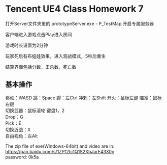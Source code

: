 # Tencent UE4 Class Homework 7  

打开Server文件夹里的 prototypeServer.exe - P_TestMap 开启专属服务器  

客户端进入游戏点击Play进入房间  

游戏时长设置为2分钟  

玩家死后有布娃娃效果，进入观战模式，5秒后重生  

结算界面包括分数，击杀数，死亡数  


## 基本操作  
移动：WASD 跳：Space 蹲：左Ctrl 冲刺：左Shift 开火：鼠标左键 瞄准：鼠标右键  
切换武器：鼠标滚轮 键盘1，2  
Drop：G  
Pick：E  
切换近战：X  
自由视角：左Alt  
  
The zip file of exe(Windows-64bit) and video are in:  
https://pan.baidu.com/s/1ZPf2tc1Q1S2XbJarF43X0g  
password: 0k5a  







